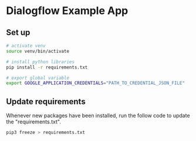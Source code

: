# Dialogflow Example App

## Set up

```bash
# activate venv
source venv/bin/activate

# install python libraries
pip install -r requirements.txt

# export global variable
export GOOGLE_APPLICATION_CREDENTIALS="PATH_TO_CREDENTIAL_JSON_FILE"
```

## Update requirements

Whenever new packages have been installed, run the follow code to update the "requirements.txt".

```bash
pip3 freeze > requirements.txt
```
